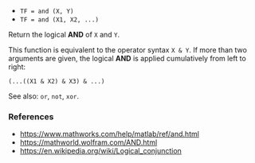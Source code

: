 * `TF = and (X, Y)`
* `TF = and (X1, X2, ...)`

Return the logical **AND** of `X` and `Y`.

This function is equivalent to the operator syntax `X & Y`.  If
more than two arguments are given, the logical **AND** is applied
cumulatively from left to right:

`(...((X1 & X2) & X3) & ...)`

See also: `or`, `not`, `xor`.

### References

* https://www.mathworks.com/help/matlab/ref/and.html
* https://mathworld.wolfram.com/AND.html
* https://en.wikipedia.org/wiki/Logical_conjunction
